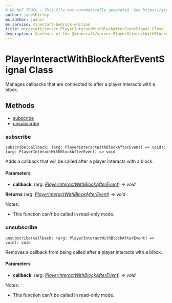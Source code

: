 ```yaml
---
# DO NOT TOUCH — This file was automatically generated. See https://github.com/mojang/minecraftapidocsgenerator to modify descriptions, examples, etc.
author: jakeshirley
ms.author: jashir
ms.service: minecraft-bedrock-edition
title: minecraft/server.PlayerInteractWithBlockAfterEventSignal Class
description: Contents of the @minecraft/server.PlayerInteractWithBlockAfterEventSignal class.
---
```

# PlayerInteractWithBlockAfterEventSignal Class

Manages callbacks that are connected to after a player interacts with a block.

## Methods
- [subscribe](#subscribe)
- [unsubscribe](#unsubscribe)

### **subscribe**
`
subscribe(callback: (arg: PlayerInteractWithBlockAfterEvent) => void): (arg: PlayerInteractWithBlockAfterEvent) => void
`

Adds a callback that will be called after a player interacts with a block.

#### **Parameters**
- **callback**: (arg: [*PlayerInteractWithBlockAfterEvent*](PlayerInteractWithBlockAfterEvent.md)) => *void*

**Returns** (arg: [*PlayerInteractWithBlockAfterEvent*](PlayerInteractWithBlockAfterEvent.md)) => *void*
  
Notes:
- This function can't be called in read-only mode.

### **unsubscribe**
`
unsubscribe(callback: (arg: PlayerInteractWithBlockAfterEvent) => void): void
`

Removes a callback from being called after a player interacts with a block.

#### **Parameters**
- **callback**: (arg: [*PlayerInteractWithBlockAfterEvent*](PlayerInteractWithBlockAfterEvent.md)) => *void*
  
Notes:
- This function can't be called in read-only mode.
